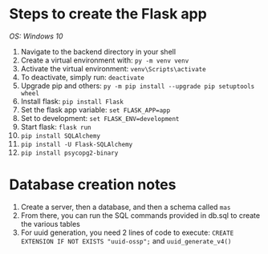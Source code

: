 # Steps to create the Flask app
*OS: Windows 10*
1. Navigate to the backend directory in your shell
2. Create a virtual environment with: `py -m venv venv`
3. Activate the virtual environment: `venv\Scripts\activate`
4. To deactivate, simply run: `deactivate`
4. Upgrade pip and others: `py -m pip install --upgrade pip setuptools wheel`
5. Install flask: `pip install Flask`
6. Set the flask app variable: `set FLASK_APP=app`
6. Set to development: `set FLASK_ENV=development`
7. Start flask: `flask run`
8. `pip install SQLAlchemy`
8. `pip install -U Flask-SQLAlchemy`
9. `pip install psycopg2-binary`

# Database creation notes
1. Create a server, then a database, and then a schema called `mas`
2. From there, you can run the SQL commands provided in db.sql to create the various tables
3. For uuid generation, you need 2 lines of code to execute: `CREATE EXTENSION IF NOT EXISTS "uuid-ossp";` and `uuid_generate_v4()`